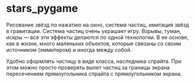 # stars_pygame
Рисование звёзд по нажатию на окно, система частиц, имитация звёзд в гравитации.
Система частиц очень украшает игру. Взрывы, туман, искры — все эти эффекты делаются по одной технологии. В ее основе, как в жизни, много маленьких объектов, которые связаны со своим источником (эммитером) и иногда между собой.

Удобно оформлять частицу в виде класса, наследника спрайта. При этом можно просто проверять вылет частиц за границы экрана пересечением прямоугольника спрайта с прямоугольником экрана.
